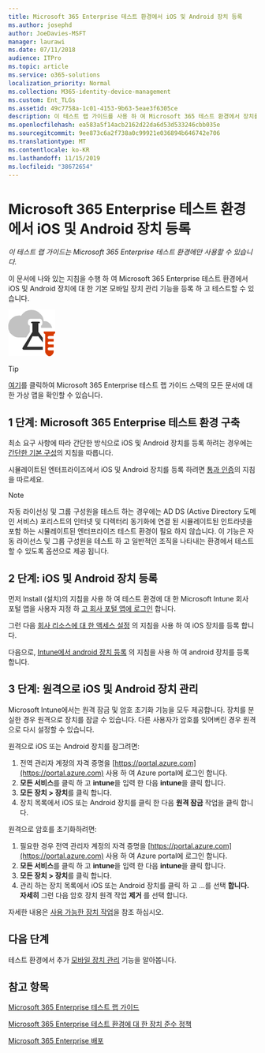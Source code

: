 ```yaml
---
title: Microsoft 365 Enterprise 테스트 환경에서 iOS 및 Android 장치 등록
ms.author: josephd
author: JoeDavies-MSFT
manager: laurawi
ms.date: 07/11/2018
audience: ITPro
ms.topic: article
ms.service: o365-solutions
localization_priority: Normal
ms.collection: M365-identity-device-management
ms.custom: Ent_TLGs
ms.assetid: 49c7758a-1c01-4153-9b63-5eae3f6305ce
description: 이 테스트 랩 가이드를 사용 하 여 Microsoft 365 테스트 환경에서 장치를 등록 하 고 원격으로 관리 합니다.
ms.openlocfilehash: ea583a5f14acb2162d22da6d53d533246cbb035e
ms.sourcegitcommit: 9ee873c6a2f738a0c99921e036894b646742e706
ms.translationtype: MT
ms.contentlocale: ko-KR
ms.lasthandoff: 11/15/2019
ms.locfileid: "38672654"
---
```

# <a name="enroll-ios-and-android-devices-in-your-microsoft-365-enterprise-test-environment"></a>Microsoft 365 Enterprise 테스트 환경에서 iOS 및 Android 장치 등록

*이 테스트 랩 가이드는 Microsoft 365 Enterprise 테스트 환경에만 사용할 수 있습니다.*

이 문서에 나와 있는 지침을 수행 하 여 Microsoft 365 Enterprise 테스트 환경에서 iOS 및 Android 장치에 대 한 기본 모바일 장치 관리 기능을 등록 하 고 테스트할 수 있습니다.

![Microsoft 클라우드의 테스트 랩 가이드](media/m365-enterprise-test-lab-guides/cloud-tlg-icon.png)
  
> [!TIP]
> [여기](media/m365-enterprise-test-lab-guides/Microsoft365EnterpriseTLGStack.pdf)를 클릭하여 Microsoft 365 Enterprise 테스트 랩 가이드 스택의 모든 문서에 대한 가상 맵을 확인할 수 있습니다.

## <a name="phase-1-build-out-your-microsoft-365-enterprise-test-environment"></a>1 단계: Microsoft 365 Enterprise 테스트 환경 구축

최소 요구 사항에 따라 간단한 방식으로 iOS 및 Android 장치를 등록 하려는 경우에는 [간단한 기본 구성](lightweight-base-configuration-microsoft-365-enterprise.md)의 지침을 따릅니다.
  
시뮬레이트된 엔터프라이즈에서 iOS 및 Android 장치를 등록 하려면 [통과 인증](pass-through-auth-m365-ent-test-environment.md)의 지침을 따르세요.
  
> [!NOTE]
> 자동 라이선싱 및 그룹 구성원을 테스트 하는 경우에는 AD DS (Active Directory 도메인 서비스) 포리스트의 인터넷 및 디렉터리 동기화에 연결 된 시뮬레이트된 인트라넷을 포함 하는 시뮬레이트된 엔터프라이즈 테스트 환경이 필요 하지 않습니다. 이 기능은 자동 라이선스 및 그룹 구성원을 테스트 하 고 일반적인 조직을 나타내는 환경에서 테스트할 수 있도록 옵션으로 제공 됩니다. 
>  

## <a name="phase-2-enroll-your-ios-and-android-devices"></a>2 단계: iOS 및 Android 장치 등록

먼저 Install (설치)의 지침을 사용 하 여 테스트 환경에 대 한 Microsoft Intune 회사 포털 앱을 사용자 지정 하 [고 회사 포털 앱에 로그인](https://docs.microsoft.com/intune-user-help/install-and-sign-in-to-the-intune-company-portal-app-ios) 합니다.

그런 다음 [회사 리소스에 대 한 액세스 설정](https://docs.microsoft.com/intune-user-help/enroll-your-device-in-intune-ios) 의 지침을 사용 하 여 iOS 장치를 등록 합니다.

다음으로, [Intune에서 android 장치 등록](https://docs.microsoft.com/intune-user-help/enroll-your-device-in-intune-android) 의 지침을 사용 하 여 android 장치를 등록 합니다.

## <a name="phase-3-manage-your-ios-and-android-devices-remotely"></a>3 단계: 원격으로 iOS 및 Android 장치 관리

Microsoft Intune에서는 원격 잠금 및 암호 초기화 기능을 모두 제공합니다. 장치를 분실한 경우 원격으로 장치를 잠글 수 있습니다. 다른 사용자가 암호를 잊어버린 경우 원격으로 다시 설정할 수 있습니다.
  
원격으로 iOS 또는 Android 장치를 잠그려면:

1. 전역 관리자 계정의 자격 증명을 [https://portal.azure.com](https://portal.azure.com) 사용 하 여 Azure portal에 로그인 합니다.
2. **모든 서비스**를 클릭 하 고 **intune**을 입력 한 다음 **intune**을 클릭 합니다.
3. **모든 장치 > 장치**를 클릭 합니다.
4. 장치 목록에서 iOS 또는 Android 장치를 클릭 한 다음 **원격 잠금** 작업을 클릭 합니다.

    
원격으로 암호를 초기화하려면:

1. 필요한 경우 전역 관리자 계정의 자격 증명을 [https://portal.azure.com](https://portal.azure.com) 사용 하 여 Azure portal에 로그인 합니다.
2. **모든 서비스**를 클릭 하 고 **intune**을 입력 한 다음 **intune**을 클릭 합니다.
3. **모든 장치 > 장치**를 클릭 합니다.
4. 관리 하는 장치 목록에서 iOS 또는 Android 장치를 클릭 하 고 ...를 선택 **합니다. 자세히** 그런 다음 암호 장치 원격 작업 **제거** 를 선택 합니다.

자세한 내용은 [사용 가능한 장치 작업](https://docs.microsoft.com/intune/device-management#available-device-actions)을 참조 하십시오.

    
## <a name="next-step"></a>다음 단계

테스트 환경에서 추가 [모바일 장치 관리](m365-enterprise-test-lab-guides.md#mobile-device-management) 기능을 알아봅니다.

## <a name="see-also"></a>참고 항목

[Microsoft 365 Enterprise 테스트 랩 가이드](m365-enterprise-test-lab-guides.md)
  
[Microsoft 365 Enterprise 테스트 환경에 대 한 장치 준수 정책](mam-policies-for-your-microsoft-365-enterprise-dev-test-environment.md)
  
[Microsoft 365 Enterprise 배포](deploy-microsoft-365-enterprise.md)

